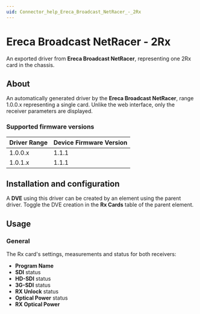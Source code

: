 ```yaml
---
uid: Connector_help_Ereca_Broadcast_NetRacer_-_2Rx
---
```


# Ereca Broadcast NetRacer - 2Rx

An exported driver from **Ereca Broadcast NetRacer**, representing one 2Rx card in the chassis.

## About

An automatically generated driver by the **Ereca Broadcast NetRacer**, range 1.0.0.x representing a single card. Unlike the web interface, only the receiver parameters are displayed.

### Supported firmware versions

| **Driver Range** | **Device Firmware Version** |
|------------------|-----------------------------|
| 1.0.0.x          | 1.1.1                       |
| 1.0.1.x          | 1.1.1                       |

## Installation and configuration

A **DVE** using this driver can be created by an element using the parent driver. Toggle the DVE creation in the **Rx Cards** table of the parent element.

## Usage

### General

The Rx card's settings, measurements and status for both receivers:

- **Program Name**
- **SDI** status
- **HD-SDI** status
- **3G-SDI** status
- **RX Unlock** status
- **Optical Power** status
- **RX Optical Power**
